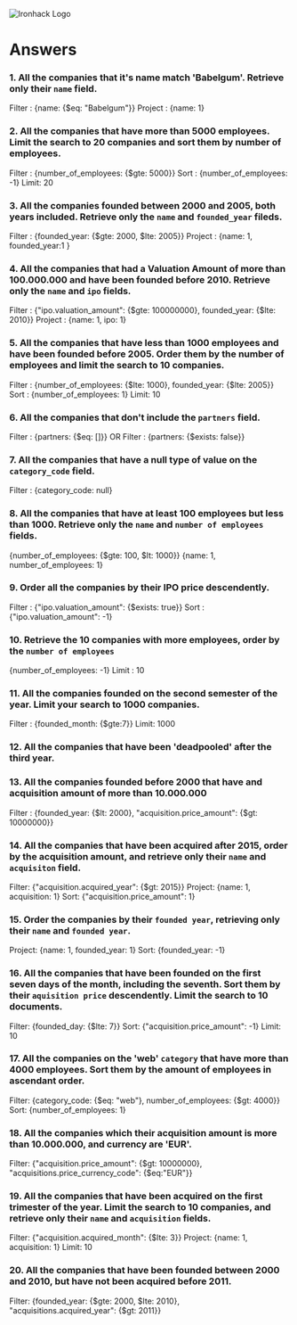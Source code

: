 ![Ironhack Logo](https://i.imgur.com/1QgrNNw.png)

# Answers

### 1. All the companies that it's name match 'Babelgum'. Retrieve only their `name` field.

Filter : {name: {\$eq: "Babelgum"}}
Project : {name: 1}

### 2. All the companies that have more than 5000 employees. Limit the search to 20 companies and sort them by **number of employees**.

Filter : {number_of_employees: {\$gte: 5000}}
Sort : {number_of_employees: -1}
Limit: 20

### 3. All the companies founded between 2000 and 2005, both years included. Retrieve only the `name` and `founded_year` fileds.

Filter : {founded_year: {$gte: 2000, $lte: 2005}}
Project : {name: 1, founded_year:1 }

### 4. All the companies that had a Valuation Amount of more than 100.000.000 and have been founded before 2010. Retrieve only the `name` and `ipo` fields.

Filter : {"ipo.valuation_amount": {$gte: 100000000}, founded_year: {$lte: 2010}}
Project : {name: 1, ipo: 1}

### 5. All the companies that have less than 1000 employees and have been founded before 2005. Order them by the number of employees and limit the search to 10 companies.

Filter : {number_of_employees: {$lte: 1000}, founded_year: {$lte: 2005}}
Sort : {number_of_employees: 1}
Limit: 10

### 6. All the companies that don't include the `partners` field.

Filter : {partners: {$eq: []}}
        OR
Filter : {partners: {$exists: false}}

### 7. All the companies that have a null type of value on the `category_code` field.

Filter : {category_code: null}

### 8. All the companies that have at least 100 employees but less than 1000. Retrieve only the `name` and `number of employees` fields.

{number_of_employees: {$gte: 100, $lt: 1000}}
{name: 1, number_of_employees: 1}

### 9. Order all the companies by their IPO price descendently.

Filter : {"ipo.valuation_amount": {\$exists: true}}
Sort : {"ipo.valuation_amount": -1}

### 10. Retrieve the 10 companies with more employees, order by the `number of employees`

{number_of_employees: -1}
Limit : 10

### 11. All the companies founded on the second semester of the year. Limit your search to 1000 companies.

Filter : {founded_month: {\$gte:7}}
Limit: 1000

### 12. All the companies that have been 'deadpooled' after the third year.

<!-- Your Code Goes Here -->

### 13. All the companies founded before 2000 that have and acquisition amount of more than 10.000.000

Filter : {founded_year: {$lt: 2000}, "acquisition.price_amount": {$gt: 10000000}}

### 14. All the companies that have been acquired after 2015, order by the acquisition amount, and retrieve only their `name` and `acquisiton` field.

Filter: {"acquisition.acquired_year": {\$gt: 2015}}
Project: {name: 1, acquisition: 1}
Sort: {"acquisition.price_amount": 1}

### 15. Order the companies by their `founded year`, retrieving only their `name` and `founded year`.

Project: {name: 1, founded_year: 1}
Sort: {founded_year: -1}

### 16. All the companies that have been founded on the first seven days of the month, including the seventh. Sort them by their `aquisition price` descendently. Limit the search to 10 documents.

Filter: {founded_day: {\$lte: 7}}
Sort: {"acquisition.price_amount": -1}
Limit: 10

### 17. All the companies on the 'web' `category` that have more than 4000 employees. Sort them by the amount of employees in ascendant order.

Filter: {category_code: {$eq: "web"}, number_of_employees: {$gt: 4000}}
Sort: {number_of_employees: 1}

### 18. All the companies which their acquisition amount is more than 10.000.000, and currency are 'EUR'.

Filter: {"acquisition.price_amount": {$gt: 10000000}, "acquisitions.price_currency_code": {$eq:"EUR"}}

### 19. All the companies that have been acquired on the first trimester of the year. Limit the search to 10 companies, and retrieve only their `name` and `acquisition` fields.

Filter: {"acquisition.acquired_month": {\$lte: 3}}
Project: {name: 1, acquisition: 1}
Limit: 10

### 20. All the companies that have been founded between 2000 and 2010, but have not been acquired before 2011.

Filter: {founded_year: {$gte: 2000, $lte: 2010}, "acquisitions.acquired_year": {\$gt: 2011}}
